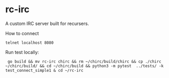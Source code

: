 # rc-irc
A custom IRC server built for recursers.

How to connect 
```shell
telnet localhost 8080
```

Run test locally:
```shell
 go build && mv rc-irc chirc && rm ~/chirc/build/chirc && cp ./chirc ~/chirc/build/ && cd ~/chirc/build && python3 -m pytest  ../tests/ -k test_connect_simple1 & cd ~/rc-irc
 ```
